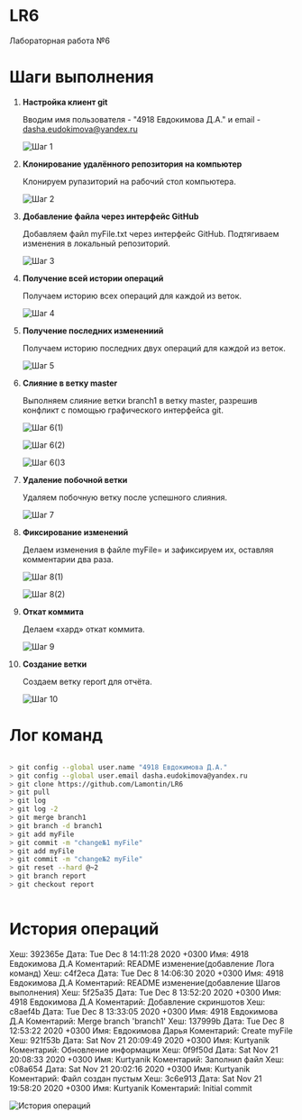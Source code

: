 # LR6 #
Лабораторная работа №6

# Шаги выполнения #

1.	**Настройка клиент git**

	Вводим имя пользователя - "4918 Евдокимова Д.А." и email - dasha.eudokimova@yandex.ru
	
    ![Шаг 1](screenshots/screenshot1.png)

2.	**Клонирование удалённого репозитория на компьютер**

	Клонируем рупазиторий на рабочий стол компьютера.
	
    ![Шаг 2](screenshots/screenshot2.png)
    
3.	**Добавление файла через интерфейс GitHub**

	Добавляем файл myFile.txt через интерфейс GitHub. Подтягиваем изменения в локальный репозиторий.
	
    ![Шаг 3](screenshots/screenshot3.png)

4.	**Получение всей истории операций**

	 Получаем историю всех операций для каждой из веток.
	 
    ![Шаг 4](screenshots/screenshot4.png)

5.	**Получение последних изменениий**

	Получаем историю последних двух операций для каждой из веток.
	
    ![Шаг 5](screenshots/screenshot5.png)

6.	**Слияние в ветку master**

	Выполняем слияние ветки branch1 в ветку master, разрешив конфликт c помощью графического интерфейса git.
	
    ![Шаг 6(1)](screenshots/screenshot6.png) 
    
    ![Шаг 6(2)](screenshots/screenshot7.png)
    
    ![Шаг 6()3](screenshots/screenshot8.png)  

7.	**Удаление побочной ветки**

	Удаляем побочную ветку после успешного слияния.
	
    ![Шаг 7](screenshots/screenshot9.png)  

8.	**Фиксирование изменений**

	Делаем изменения в файле myFile= и зафиксируем их, оставляя комментарии два раза.
	
    ![Шаг 8(1)](screenshots/screenshot10.png)
    
    ![Шаг 8(2)](screenshots/screenshot11.png)
    
9.	**Откат коммита**

	Делаем «хард» откат коммита.
	
    ![Шаг 9](screenshots/screenshot12.png) 

10.	**Создание ветки**

    Создаем ветку report для отчёта.
    
    ![Шаг 10](screenshots/screenshot13.png) 

# Лог команд  #

```sh

> git config --global user.name "4918 Евдокимова Д.А."
> git config --global user.email dasha.eudokimova@yandex.ru
> git clone https://github.com/Lamontin/LR6
> git pull      				
> git log    					 
> git log -2 					
> git merge branch1				
> git branch -d branch1 		       
> git add myFile  	                       
> git commit -m "change№1 myFile"   
> git add myFile                        
> git commit -m "change№2 myFile"   
> git reset --hard @~2			     
> git branch report 			       
> git checkout report
  
```
# История операций #

Хеш: 392365e Дата: Tue Dec 8 14:11:28 2020 +0300 Имя: 4918 Евдокимова Д.А Коментарий: README изменение(добавление Лога команд)
Хеш: c4f2eca Дата: Tue Dec 8 14:06:30 2020 +0300 Имя: 4918 Евдокимова Д.А Коментарий: README изменение(добавление Шагов выполнения)
Хеш: 5f25a35 Дата: Tue Dec 8 13:52:20 2020 +0300 Имя: 4918 Евдокимова Д.А Коментарий: Добавление скриншотов
Хеш: c8aef4b Дата: Tue Dec 8 13:33:05 2020 +0300 Имя: 4918 Евдокимова Д.А Коментарий: Merge branch 'branch1'
Хеш: 137999b Дата: Tue Dec 8 12:53:22 2020 +0300 Имя: Евдокимова Дарья Коментарий: Create myFile
Хеш: 921f53b Дата: Sat Nov 21 20:09:49 2020 +0300 Имя: Kurtyanik Коментарий: Обновление информации
Хеш: 0f9f50d Дата: Sat Nov 21 20:08:33 2020 +0300 Имя: Kurtyanik Коментарий: Заполнил файл
Хеш: c08a654 Дата: Sat Nov 21 20:02:16 2020 +0300 Имя: Kurtyanik Коментарий: Файл создан пустым
Хеш: 3c6e913 Дата: Sat Nov 21 19:58:20 2020 +0300 Имя: Kurtyanik Коментарий: Initial commit

![История операций](screenshots/screenshot13.png)
